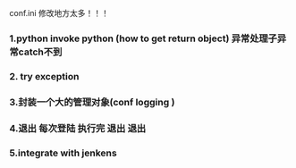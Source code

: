 

conf.ini 修改地方太多！！！

### 1.python invoke python (how to get return object)      异常处理子异常catch不到

### 2. try exception

### 3.封装一个大的管理对象(conf     logging )

### 4.退出     每次登陆  执行完 退出       退出  

### 5.integrate with jenkens

